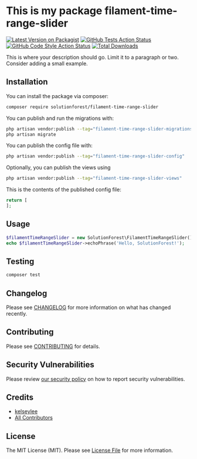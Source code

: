 # This is my package filament-time-range-slider

[![Latest Version on Packagist](https://img.shields.io/packagist/v/solutionforest/filament-time-range-slider.svg?style=flat-square)](https://packagist.org/packages/solutionforest/filament-time-range-slider)
[![GitHub Tests Action Status](https://img.shields.io/github/actions/workflow/status/solutionforest/filament-time-range-slider/run-tests.yml?branch=main&label=tests&style=flat-square)](https://github.com/solutionforest/filament-time-range-slider/actions?query=workflow%3Arun-tests+branch%3Amain)
[![GitHub Code Style Action Status](https://img.shields.io/github/actions/workflow/status/solutionforest/filament-time-range-slider/fix-php-code-style-issues.yml?branch=main&label=code%20style&style=flat-square)](https://github.com/solutionforest/filament-time-range-slider/actions?query=workflow%3A"Fix+PHP+code+style+issues"+branch%3Amain)
[![Total Downloads](https://img.shields.io/packagist/dt/solutionforest/filament-time-range-slider.svg?style=flat-square)](https://packagist.org/packages/solutionforest/filament-time-range-slider)



This is where your description should go. Limit it to a paragraph or two. Consider adding a small example.

## Installation

You can install the package via composer:

```bash
composer require solutionforest/filament-time-range-slider
```

You can publish and run the migrations with:

```bash
php artisan vendor:publish --tag="filament-time-range-slider-migrations"
php artisan migrate
```

You can publish the config file with:

```bash
php artisan vendor:publish --tag="filament-time-range-slider-config"
```

Optionally, you can publish the views using

```bash
php artisan vendor:publish --tag="filament-time-range-slider-views"
```

This is the contents of the published config file:

```php
return [
];
```

## Usage

```php
$filamentTimeRangeSlider = new SolutionForest\FilamentTimeRangeSlider();
echo $filamentTimeRangeSlider->echoPhrase('Hello, SolutionForest!');
```

## Testing

```bash
composer test
```

## Changelog

Please see [CHANGELOG](CHANGELOG.md) for more information on what has changed recently.

## Contributing

Please see [CONTRIBUTING](.github/CONTRIBUTING.md) for details.

## Security Vulnerabilities

Please review [our security policy](../../security/policy) on how to report security vulnerabilities.

## Credits

- [kelseylee](https://github.com/solutionforest)
- [All Contributors](../../contributors)

## License

The MIT License (MIT). Please see [License File](LICENSE.md) for more information.
